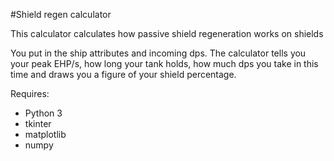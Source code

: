 #Shield regen calculator

This calculator calculates how passive shield regeneration works on shields

You put in the ship attributes and incoming dps.
The calculator tells you your peak EHP/s, how long your tank holds, how much dps you take in this time and draws you a figure of your shield percentage.

Requires:
* Python 3
* tkinter
* matplotlib
* numpy
